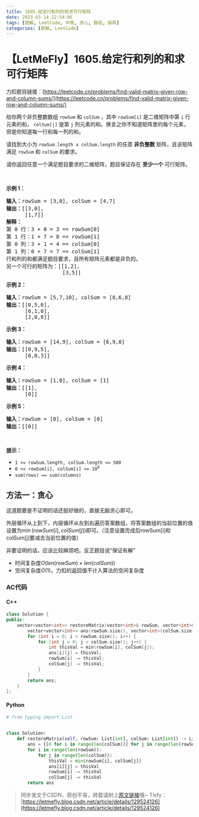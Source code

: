 ```yaml
---
title: 1605.给定行和列的和求可行矩阵
date: 2023-03-14 12:54:05
tags: [题解, LeetCode, 中等, 贪心, 数组, 矩阵]
categories: [题解, LeetCode]
---
```


# 【LetMeFly】1605.给定行和列的和求可行矩阵

力扣题目链接：[https://leetcode.cn/problems/find-valid-matrix-given-row-and-column-sums/](https://leetcode.cn/problems/find-valid-matrix-given-row-and-column-sums/)

<p>给你两个非负整数数组 <code>rowSum</code> 和 <code>colSum</code> ，其中 <code>rowSum[i]</code> 是二维矩阵中第 <code>i</code> 行元素的和， <code>colSum[j]</code> 是第 <code>j</code> 列元素的和。换言之你不知道矩阵里的每个元素，但是你知道每一行和每一列的和。</p>

<p>请找到大小为 <code>rowSum.length x colSum.length</code> 的任意 <strong>非负整数</strong> 矩阵，且该矩阵满足 <code>rowSum</code> 和 <code>colSum</code> 的要求。</p>

<p>请你返回任意一个满足题目要求的二维矩阵，题目保证存在 <strong>至少一个</strong> 可行矩阵。</p>

<p> </p>

<p><strong>示例 1：</strong></p>

<pre>
<strong>输入：</strong>rowSum = [3,8], colSum = [4,7]
<strong>输出：</strong>[[3,0],
      [1,7]]
<strong>解释：</strong>
第 0 行：3 + 0 = 3 == rowSum[0]
第 1 行：1 + 7 = 8 == rowSum[1]
第 0 列：3 + 1 = 4 == colSum[0]
第 1 列：0 + 7 = 7 == colSum[1]
行和列的和都满足题目要求，且所有矩阵元素都是非负的。
另一个可行的矩阵为：[[1,2],
                  [3,5]]
</pre>

<p><strong>示例 2：</strong></p>

<pre>
<strong>输入：</strong>rowSum = [5,7,10], colSum = [8,6,8]
<strong>输出：</strong>[[0,5,0],
      [6,1,0],
      [2,0,8]]
</pre>

<p><strong>示例 3：</strong></p>

<pre>
<strong>输入：</strong>rowSum = [14,9], colSum = [6,9,8]
<strong>输出：</strong>[[0,9,5],
      [6,0,3]]
</pre>

<p><strong>示例 4：</strong></p>

<pre>
<strong>输入：</strong>rowSum = [1,0], colSum = [1]
<strong>输出：</strong>[[1],
      [0]]
</pre>

<p><strong>示例 5：</strong></p>

<pre>
<strong>输入：</strong>rowSum = [0], colSum = [0]
<strong>输出：</strong>[[0]]
</pre>

<p> </p>

<p><strong>提示：</strong></p>

<ul>
	<li><code>1 <= rowSum.length, colSum.length <= 500</code></li>
	<li><code>0 <= rowSum[i], colSum[i] <= 10<sup>8</sup></code></li>
	<li><code>sum(rows) == sum(columns)</code></li>
</ul>


    
## 方法一：贪心

这道题要是不证明的话还挺好做的，直接无脑贪心即可。

外层循环从上到下，内层循环从左到右遍历答案数组，将答案数组的当前位置的值设置为$\min(rowSum[i], colSum[j])$即可。（注意设置完成后rowSum[i]和colSum[j]要减去当前位置的值）

非要证明的话，应该比较麻烦吧。反正题目说“保证有解”

+ 时间复杂度$O(len(rowSum)\times len(colSum))$
+ 空间复杂度$O(1)$，力扣的返回值不计入算法的空间复杂度

### AC代码

#### C++

```cpp
class Solution {
public:
    vector<vector<int>> restoreMatrix(vector<int>& rowSum, vector<int>& colSum) {
        vector<vector<int>> ans(rowSum.size(), vector<int>(colSum.size()));
        for (int i = 0; i < rowSum.size(); i++) {
            for (int j = 0; j < colSum.size(); j++) {
                int thisVal = min(rowSum[i], colSum[j]);
                ans[i][j] = thisVal;
                rowSum[i] -= thisVal;
                colSum[j] -= thisVal;
            }
        }
        return ans;
    }
};
```

#### Python

```python
# from typing import List


class Solution:
    def restoreMatrix(self, rowSum: List[int], colSum: List[int]) -> List[List[int]]:
        ans = [[0 for i in range(len(colSum))] for j in range(len(rowSum))]
        for i in range(len(rowSum)):
            for j in range(len(colSum)):
                thisVal = min(rowSum[i], colSum[j])
                ans[i][j] = thisVal
                rowSum[i] -= thisVal
                colSum[j] -= thisVal
        return ans
```

> 同步发文于CSDN，原创不易，转载请附上[原文链接](https://blog.letmefly.xyz/2023/03/14/LeetCode%201605.%E7%BB%99%E5%AE%9A%E8%A1%8C%E5%92%8C%E5%88%97%E7%9A%84%E5%92%8C%E6%B1%82%E5%8F%AF%E8%A1%8C%E7%9F%A9%E9%98%B5/)哦~
> Tisfy：[https://letmefly.blog.csdn.net/article/details/129524126](https://letmefly.blog.csdn.net/article/details/129524126)
